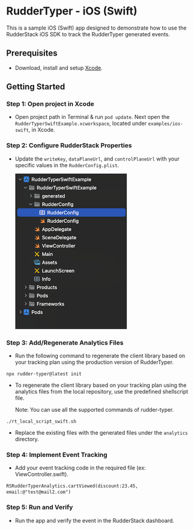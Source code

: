 # RudderTyper - iOS (Swift)

This is a sample iOS (Swift) app designed to demonstrate how to use the RudderStack iOS SDK to track the RudderTyper generated events.

## Prerequisites

- Download, install and setup [Xcode](https://apps.apple.com/us/app/xcode/id497799835?mt=12).

## Getting Started

### Step 1: Open project in Xcode

- Open project path in Terminal & run `pod update`. Next open the `RudderTyperSwiftExample.xcworkspace`, located under `examples/ios-swift`, in Xcode.

### Step 2: Configure RudderStack Properties

- Update the `writeKey`, `dataPlaneUrl`, and `controlPlaneUrl` with your specific values in the `RudderConfig.plist`.

  ![RudderConfig](screenshots/rudderConfig_path.png)

### Step 3: Add/Regenerate Analytics Files

- Run the following command to regenerate the client library based on your tracking plan using the production version of RudderTyper.

```
npx rudder-typer@latest init
```

- To regenerate the client library based on your tracking plan using the analytics files from the local repository, use the predefined shellscript file.

  Note: You can use all the supported commands of rudder-typer.

```
./rt_local_script_swift.sh
```

- Replace the existing files with the generated files under the `analytics` directory.

### Step 4: Implement Event Tracking

- Add your event tracking code in the required file (ex: ViewController.swift).

```
RSRudderTyperAnalytics.cartViewed(discount:23.45, email:@"test@mail2.com")
```

### Step 5: Run and Verify

- Run the app and verify the event in the RudderStack dashboard.
